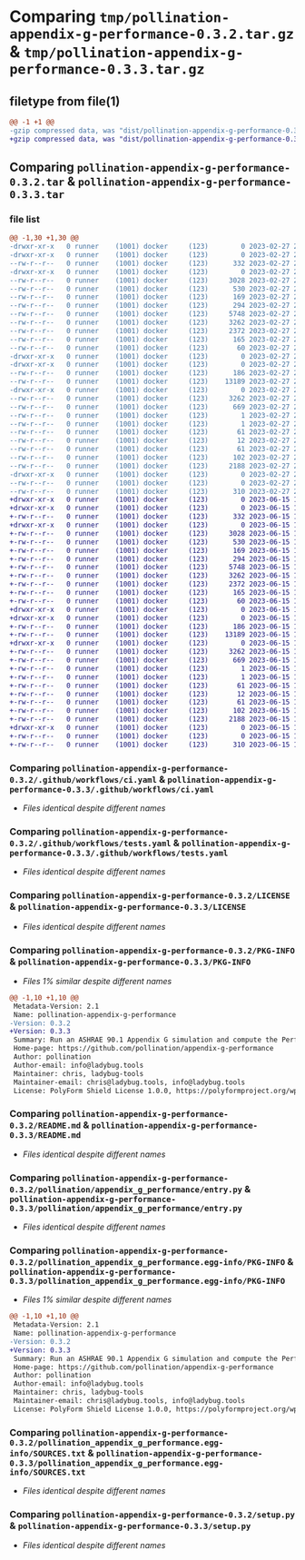 # Comparing `tmp/pollination-appendix-g-performance-0.3.2.tar.gz` & `tmp/pollination-appendix-g-performance-0.3.3.tar.gz`

## filetype from file(1)

```diff
@@ -1 +1 @@
-gzip compressed data, was "dist/pollination-appendix-g-performance-0.3.2.tar", last modified: Mon Feb 27 21:06:03 2023, max compression
+gzip compressed data, was "dist/pollination-appendix-g-performance-0.3.3.tar", last modified: Thu Jun 15 17:37:16 2023, max compression
```

## Comparing `pollination-appendix-g-performance-0.3.2.tar` & `pollination-appendix-g-performance-0.3.3.tar`

### file list

```diff
@@ -1,30 +1,30 @@
-drwxr-xr-x   0 runner    (1001) docker     (123)        0 2023-02-27 21:06:03.000000 pollination-appendix-g-performance-0.3.2/
-drwxr-xr-x   0 runner    (1001) docker     (123)        0 2023-02-27 21:06:03.000000 pollination-appendix-g-performance-0.3.2/.github/
--rw-r--r--   0 runner    (1001) docker     (123)      332 2023-02-27 21:05:11.000000 pollination-appendix-g-performance-0.3.2/.github/dependabot.yml
-drwxr-xr-x   0 runner    (1001) docker     (123)        0 2023-02-27 21:06:03.000000 pollination-appendix-g-performance-0.3.2/.github/workflows/
--rw-r--r--   0 runner    (1001) docker     (123)     3028 2023-02-27 21:05:11.000000 pollination-appendix-g-performance-0.3.2/.github/workflows/ci.yaml
--rw-r--r--   0 runner    (1001) docker     (123)      530 2023-02-27 21:05:11.000000 pollination-appendix-g-performance-0.3.2/.github/workflows/tests.yaml
--rw-r--r--   0 runner    (1001) docker     (123)      169 2023-02-27 21:05:11.000000 pollination-appendix-g-performance-0.3.2/.gitignore
--rw-r--r--   0 runner    (1001) docker     (123)      294 2023-02-27 21:05:11.000000 pollination-appendix-g-performance-0.3.2/.releaserc.json
--rw-r--r--   0 runner    (1001) docker     (123)     5748 2023-02-27 21:05:11.000000 pollination-appendix-g-performance-0.3.2/LICENSE
--rw-r--r--   0 runner    (1001) docker     (123)     3262 2023-02-27 21:06:03.000000 pollination-appendix-g-performance-0.3.2/PKG-INFO
--rw-r--r--   0 runner    (1001) docker     (123)     2372 2023-02-27 21:05:11.000000 pollination-appendix-g-performance-0.3.2/README.md
--rw-r--r--   0 runner    (1001) docker     (123)      165 2023-02-27 21:05:11.000000 pollination-appendix-g-performance-0.3.2/deploy.sh
--rw-r--r--   0 runner    (1001) docker     (123)       60 2023-02-27 21:05:11.000000 pollination-appendix-g-performance-0.3.2/dev-requirements.txt
-drwxr-xr-x   0 runner    (1001) docker     (123)        0 2023-02-27 21:06:03.000000 pollination-appendix-g-performance-0.3.2/pollination/
-drwxr-xr-x   0 runner    (1001) docker     (123)        0 2023-02-27 21:06:03.000000 pollination-appendix-g-performance-0.3.2/pollination/appendix_g_performance/
--rw-r--r--   0 runner    (1001) docker     (123)      186 2023-02-27 21:05:11.000000 pollination-appendix-g-performance-0.3.2/pollination/appendix_g_performance/__init__.py
--rw-r--r--   0 runner    (1001) docker     (123)    13189 2023-02-27 21:05:11.000000 pollination-appendix-g-performance-0.3.2/pollination/appendix_g_performance/entry.py
-drwxr-xr-x   0 runner    (1001) docker     (123)        0 2023-02-27 21:06:03.000000 pollination-appendix-g-performance-0.3.2/pollination_appendix_g_performance.egg-info/
--rw-r--r--   0 runner    (1001) docker     (123)     3262 2023-02-27 21:06:03.000000 pollination-appendix-g-performance-0.3.2/pollination_appendix_g_performance.egg-info/PKG-INFO
--rw-r--r--   0 runner    (1001) docker     (123)      669 2023-02-27 21:06:03.000000 pollination-appendix-g-performance-0.3.2/pollination_appendix_g_performance.egg-info/SOURCES.txt
--rw-r--r--   0 runner    (1001) docker     (123)        1 2023-02-27 21:06:03.000000 pollination-appendix-g-performance-0.3.2/pollination_appendix_g_performance.egg-info/dependency_links.txt
--rw-r--r--   0 runner    (1001) docker     (123)        1 2023-02-27 21:05:29.000000 pollination-appendix-g-performance-0.3.2/pollination_appendix_g_performance.egg-info/not-zip-safe
--rw-r--r--   0 runner    (1001) docker     (123)       61 2023-02-27 21:06:03.000000 pollination-appendix-g-performance-0.3.2/pollination_appendix_g_performance.egg-info/requires.txt
--rw-r--r--   0 runner    (1001) docker     (123)       12 2023-02-27 21:06:03.000000 pollination-appendix-g-performance-0.3.2/pollination_appendix_g_performance.egg-info/top_level.txt
--rw-r--r--   0 runner    (1001) docker     (123)       61 2023-02-27 21:05:11.000000 pollination-appendix-g-performance-0.3.2/requirements.txt
--rw-r--r--   0 runner    (1001) docker     (123)      102 2023-02-27 21:06:03.000000 pollination-appendix-g-performance-0.3.2/setup.cfg
--rw-r--r--   0 runner    (1001) docker     (123)     2188 2023-02-27 21:05:11.000000 pollination-appendix-g-performance-0.3.2/setup.py
-drwxr-xr-x   0 runner    (1001) docker     (123)        0 2023-02-27 21:06:03.000000 pollination-appendix-g-performance-0.3.2/tests/
--rw-r--r--   0 runner    (1001) docker     (123)        0 2023-02-27 21:05:11.000000 pollination-appendix-g-performance-0.3.2/tests/__init__.py
--rw-r--r--   0 runner    (1001) docker     (123)      310 2023-02-27 21:05:11.000000 pollination-appendix-g-performance-0.3.2/tests/validation_test.py
+drwxr-xr-x   0 runner    (1001) docker     (123)        0 2023-06-15 17:37:16.000000 pollination-appendix-g-performance-0.3.3/
+drwxr-xr-x   0 runner    (1001) docker     (123)        0 2023-06-15 17:37:16.000000 pollination-appendix-g-performance-0.3.3/.github/
+-rw-r--r--   0 runner    (1001) docker     (123)      332 2023-06-15 17:36:11.000000 pollination-appendix-g-performance-0.3.3/.github/dependabot.yml
+drwxr-xr-x   0 runner    (1001) docker     (123)        0 2023-06-15 17:37:16.000000 pollination-appendix-g-performance-0.3.3/.github/workflows/
+-rw-r--r--   0 runner    (1001) docker     (123)     3028 2023-06-15 17:36:11.000000 pollination-appendix-g-performance-0.3.3/.github/workflows/ci.yaml
+-rw-r--r--   0 runner    (1001) docker     (123)      530 2023-06-15 17:36:11.000000 pollination-appendix-g-performance-0.3.3/.github/workflows/tests.yaml
+-rw-r--r--   0 runner    (1001) docker     (123)      169 2023-06-15 17:36:11.000000 pollination-appendix-g-performance-0.3.3/.gitignore
+-rw-r--r--   0 runner    (1001) docker     (123)      294 2023-06-15 17:36:11.000000 pollination-appendix-g-performance-0.3.3/.releaserc.json
+-rw-r--r--   0 runner    (1001) docker     (123)     5748 2023-06-15 17:36:11.000000 pollination-appendix-g-performance-0.3.3/LICENSE
+-rw-r--r--   0 runner    (1001) docker     (123)     3262 2023-06-15 17:37:16.000000 pollination-appendix-g-performance-0.3.3/PKG-INFO
+-rw-r--r--   0 runner    (1001) docker     (123)     2372 2023-06-15 17:36:11.000000 pollination-appendix-g-performance-0.3.3/README.md
+-rw-r--r--   0 runner    (1001) docker     (123)      165 2023-06-15 17:36:11.000000 pollination-appendix-g-performance-0.3.3/deploy.sh
+-rw-r--r--   0 runner    (1001) docker     (123)       60 2023-06-15 17:36:11.000000 pollination-appendix-g-performance-0.3.3/dev-requirements.txt
+drwxr-xr-x   0 runner    (1001) docker     (123)        0 2023-06-15 17:37:16.000000 pollination-appendix-g-performance-0.3.3/pollination/
+drwxr-xr-x   0 runner    (1001) docker     (123)        0 2023-06-15 17:37:16.000000 pollination-appendix-g-performance-0.3.3/pollination/appendix_g_performance/
+-rw-r--r--   0 runner    (1001) docker     (123)      186 2023-06-15 17:36:11.000000 pollination-appendix-g-performance-0.3.3/pollination/appendix_g_performance/__init__.py
+-rw-r--r--   0 runner    (1001) docker     (123)    13189 2023-06-15 17:36:11.000000 pollination-appendix-g-performance-0.3.3/pollination/appendix_g_performance/entry.py
+drwxr-xr-x   0 runner    (1001) docker     (123)        0 2023-06-15 17:37:16.000000 pollination-appendix-g-performance-0.3.3/pollination_appendix_g_performance.egg-info/
+-rw-r--r--   0 runner    (1001) docker     (123)     3262 2023-06-15 17:37:16.000000 pollination-appendix-g-performance-0.3.3/pollination_appendix_g_performance.egg-info/PKG-INFO
+-rw-r--r--   0 runner    (1001) docker     (123)      669 2023-06-15 17:37:16.000000 pollination-appendix-g-performance-0.3.3/pollination_appendix_g_performance.egg-info/SOURCES.txt
+-rw-r--r--   0 runner    (1001) docker     (123)        1 2023-06-15 17:37:16.000000 pollination-appendix-g-performance-0.3.3/pollination_appendix_g_performance.egg-info/dependency_links.txt
+-rw-r--r--   0 runner    (1001) docker     (123)        1 2023-06-15 17:36:37.000000 pollination-appendix-g-performance-0.3.3/pollination_appendix_g_performance.egg-info/not-zip-safe
+-rw-r--r--   0 runner    (1001) docker     (123)       61 2023-06-15 17:37:16.000000 pollination-appendix-g-performance-0.3.3/pollination_appendix_g_performance.egg-info/requires.txt
+-rw-r--r--   0 runner    (1001) docker     (123)       12 2023-06-15 17:37:16.000000 pollination-appendix-g-performance-0.3.3/pollination_appendix_g_performance.egg-info/top_level.txt
+-rw-r--r--   0 runner    (1001) docker     (123)       61 2023-06-15 17:36:11.000000 pollination-appendix-g-performance-0.3.3/requirements.txt
+-rw-r--r--   0 runner    (1001) docker     (123)      102 2023-06-15 17:37:16.000000 pollination-appendix-g-performance-0.3.3/setup.cfg
+-rw-r--r--   0 runner    (1001) docker     (123)     2188 2023-06-15 17:36:11.000000 pollination-appendix-g-performance-0.3.3/setup.py
+drwxr-xr-x   0 runner    (1001) docker     (123)        0 2023-06-15 17:37:16.000000 pollination-appendix-g-performance-0.3.3/tests/
+-rw-r--r--   0 runner    (1001) docker     (123)        0 2023-06-15 17:36:11.000000 pollination-appendix-g-performance-0.3.3/tests/__init__.py
+-rw-r--r--   0 runner    (1001) docker     (123)      310 2023-06-15 17:36:11.000000 pollination-appendix-g-performance-0.3.3/tests/validation_test.py
```

### Comparing `pollination-appendix-g-performance-0.3.2/.github/workflows/ci.yaml` & `pollination-appendix-g-performance-0.3.3/.github/workflows/ci.yaml`

 * *Files identical despite different names*

### Comparing `pollination-appendix-g-performance-0.3.2/.github/workflows/tests.yaml` & `pollination-appendix-g-performance-0.3.3/.github/workflows/tests.yaml`

 * *Files identical despite different names*

### Comparing `pollination-appendix-g-performance-0.3.2/LICENSE` & `pollination-appendix-g-performance-0.3.3/LICENSE`

 * *Files identical despite different names*

### Comparing `pollination-appendix-g-performance-0.3.2/PKG-INFO` & `pollination-appendix-g-performance-0.3.3/PKG-INFO`

 * *Files 1% similar despite different names*

```diff
@@ -1,10 +1,10 @@
 Metadata-Version: 2.1
 Name: pollination-appendix-g-performance
-Version: 0.3.2
+Version: 0.3.3
 Summary: Run an ASHRAE 90.1 Appendix G simulation and compute the Performance Cost Index (PCI) as well as LEED energy points.
 Home-page: https://github.com/pollination/appendix-g-performance
 Author: pollination
 Author-email: info@ladybug.tools
 Maintainer: chris, ladybug-tools
 Maintainer-email: chris@ladybug.tools, info@ladybug.tools
 License: PolyForm Shield License 1.0.0, https://polyformproject.org/wp-content/uploads/2020/06/PolyForm-Shield-1.0.0.txt
```

### Comparing `pollination-appendix-g-performance-0.3.2/README.md` & `pollination-appendix-g-performance-0.3.3/README.md`

 * *Files identical despite different names*

### Comparing `pollination-appendix-g-performance-0.3.2/pollination/appendix_g_performance/entry.py` & `pollination-appendix-g-performance-0.3.3/pollination/appendix_g_performance/entry.py`

 * *Files identical despite different names*

### Comparing `pollination-appendix-g-performance-0.3.2/pollination_appendix_g_performance.egg-info/PKG-INFO` & `pollination-appendix-g-performance-0.3.3/pollination_appendix_g_performance.egg-info/PKG-INFO`

 * *Files 1% similar despite different names*

```diff
@@ -1,10 +1,10 @@
 Metadata-Version: 2.1
 Name: pollination-appendix-g-performance
-Version: 0.3.2
+Version: 0.3.3
 Summary: Run an ASHRAE 90.1 Appendix G simulation and compute the Performance Cost Index (PCI) as well as LEED energy points.
 Home-page: https://github.com/pollination/appendix-g-performance
 Author: pollination
 Author-email: info@ladybug.tools
 Maintainer: chris, ladybug-tools
 Maintainer-email: chris@ladybug.tools, info@ladybug.tools
 License: PolyForm Shield License 1.0.0, https://polyformproject.org/wp-content/uploads/2020/06/PolyForm-Shield-1.0.0.txt
```

### Comparing `pollination-appendix-g-performance-0.3.2/pollination_appendix_g_performance.egg-info/SOURCES.txt` & `pollination-appendix-g-performance-0.3.3/pollination_appendix_g_performance.egg-info/SOURCES.txt`

 * *Files identical despite different names*

### Comparing `pollination-appendix-g-performance-0.3.2/setup.py` & `pollination-appendix-g-performance-0.3.3/setup.py`

 * *Files identical despite different names*

